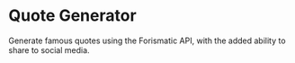 # Quote Generator

Generate famous quotes using the Forismatic API, with the added ability to share to social media.
